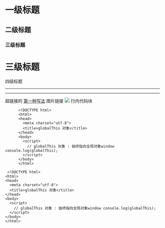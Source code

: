 
# 一级标题
## 二级标题
### 三级标题

三级标题
===
四级标题
************
---
超链接的
[第一种写法](http://www.baidu.com)
图片链接
<image src="C:\Users\qcq\Desktop\2022-09-07_223044.png">
行内代码块


          <!DOCTYPE html>
          <html>
          <head>
            <meta charset="utf-8">
            <title>globalThis 对象</title>
          </head>
          <body>
            <script>
              // globalThis 对象 : 始终指向全局对象window console.log(globalThis);
            </script>
          </body>
          </html>
```
 <!DOCTYPE html>
<html>
<head>
  <meta charset="utf-8">
  <title>globalThis 对象</title>
</head>
<body>
  <script>
    // globalThis 对象 : 始终指向全局对象window console.log(globalThis);
  </script>
</body>
</html>
```
